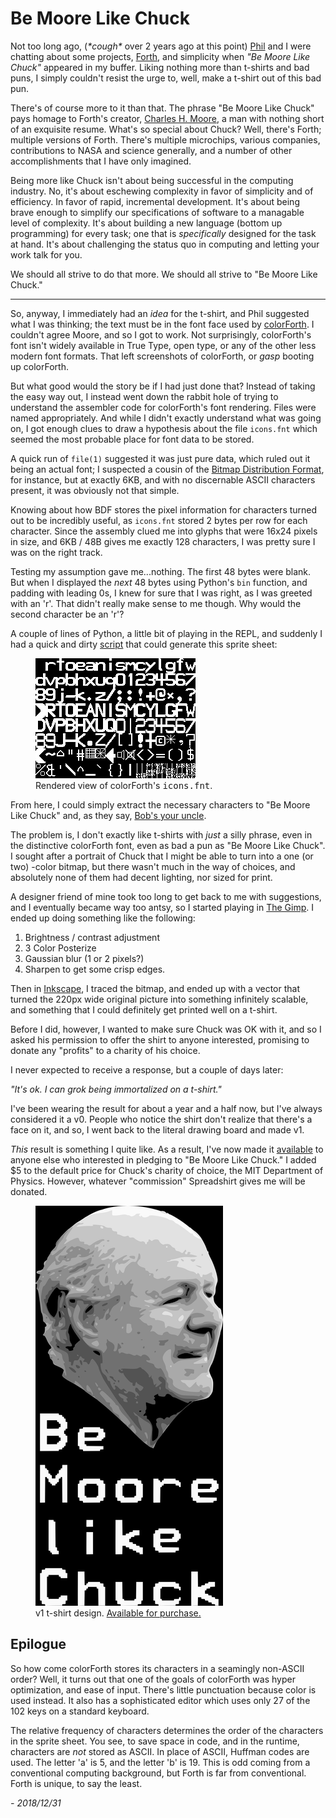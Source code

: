 # Be Moore Like Chuck

Not too long ago, (*\*cough\** over 2 years ago at this point)
[Phil](http://technomancy.com) and I were chatting about some
projects, [Forth][forth], and simplicity when _"Be Moore Like Chuck"_
appeared in my buffer. Liking nothing more than t-shirts and bad puns,
I simply couldn't resist the urge to, well, make a t-shirt out of this
bad pun.

There's of course more to it than that. The phrase "Be Moore Like
Chuck" pays homage to Forth's creator, [Charles
H. Moore](https://en.wikipedia.org/wiki/Charles_H._Moore), a man with
nothing short of an exquisite resume. What's so special about Chuck?
Well, there's Forth; multiple versions of Forth. There's multiple
microchips, various companies, contributions to NASA and science
generally, and a number of other accomplishments that I have only
imagined.

Being more like Chuck isn't about being successful in the computing
industry. No, it's about eschewing complexity in favor of simplicity
and of efficiency. In favor of rapid, incremental development. It's
about being brave enough to simplify our specifications of software to
a managable level of complexity. It's about building a new language
(bottom up programming) for every task; one that is *specifically*
designed for the task at hand. It's about challenging the status quo
in computing and letting your work talk for you.

We should all strive to do that more. We should all strive to "Be Moore
Like Chuck."

---

So, anyway, I immediately had an *idea* for the t-shirt, and Phil
suggested what I was thinking; the text must be in the font face used
by [colorForth](https://en.wikipedia.org/wiki/ColorForth). I couldn't
agree Moore, and so I got to work. Not surprisingly, colorForth's font
isn't widely available in True Type, open type, or any of the other
less modern font formats. That left screenshots of colorForth, or
*gasp* booting up colorForth.

But what good would the story be if I had just done that? Instead of
taking the easy way out, I instead went down the rabbit hole of trying
to understand the assembler code for colorForth's font
rendering. Files were named appropriately. And while I didn't exactly
understand what was going on, I got enough clues to draw a hypothesis
about the file `icons.fnt` which seemed the most probable place for
font data to be stored.

A quick run of `file(1)` suggested it was just pure data, which ruled
out it being an actual font; I suspected a cousin of
the
[Bitmap Distribution Format](https://en.wikipedia.org/wiki/Glyph_Bitmap_Distribution_Format),
for instance, but at exactly 6KB, and with no discernable ASCII
characters present, it was obviously not that simple.

Knowing about how BDF stores the pixel information for characters
turned out to be incredibly useful, as `icons.fnt` stored 2
bytes per row for each character. Since the assembly clued me into
glyphs that were 16x24 pixels in size, and 6KB / 48B gives me exactly
128 characters, I was pretty sure I was on the right track.

Testing my assumption gave me...nothing. The first 48 bytes were
blank.  But when I displayed the *next* 48 bytes using Python's `bin`
function, and padding with leading 0s, I knew for sure that I was right,
as I was greeted with an 'r'. That didn't really make sense to me
though.  Why would the second character be an 'r'?

A couple of lines of Python, a little bit of playing in the REPL, and
suddenly I had a quick and dirty
[script](https://gitlab.com/snippets/35236) that could generate this
sprite sheet:

<figure>
    <img src="./i/colorForth-spritesheet.png" alt="rendered view of colorForth's icons.fnt" />
    <figcaption>Rendered view of colorForth's <tt>icons.fnt</tt>.</figcaption>
</figure>
 
From here, I could simply extract the necessary characters to
"Be Moore Like Chuck" and, as they say, [Bob's your uncle](https://en.wikipedia.org/wiki/Bob%27s_your_uncle).

The problem is, I don't exactly like t-shirts with *just* a silly
phrase, even in the distinctive colorForth font, even as bad a pun as
"Be Moore Like Chuck". I sought after a portrait of Chuck that I might
be able to turn into a one (or two) -color bitmap, but there wasn't
much in the way of choices, and absolutely none of them had decent
lighting, nor sized for print.

A designer friend of mine took too long to get back to me with
suggestions, and I eventually became way too antsy, so I started
playing in [The
Gimp](https://en.wikipedia.org/wiki/The_GIMP_Project). I ended up
doing something like the following:

1. Brightness / contrast adjustment
2. 3 Color Posterize
3. Gaussian blur (1 or 2 pixels?)
4. Sharpen to get some crisp edges.

Then in [Inkscape](https://en.wikipedia.org/wiki/Inkscape), I traced
the bitmap, and ended up with a vector that turned the 220px wide
original picture into something infinitely scalable, and something
that I could definitely get printed well on a t-shirt.

Before I did, however, I wanted to make sure Chuck was OK with it, and
so I asked his permission to offer the shirt to anyone interested, promising
to donate any "profits" to a charity of his choice.

I never expected to receive a response, but a couple of days later:

_"It's ok. I can grok being immortalized on a t-shirt."_

I've been wearing the result for about a year and a half now, but I've
always considered it a v0. People who notice the shirt don't realize
that there's a face on it, and so, I went back to the literal drawing
board and made v1.

_This_ result is something I quite like. As a result, I've now made it
[available](https://sigusr2.spreadshirt.com) to anyone else who
interested in pledging to "Be Moore Like Chuck." I added $5 to the
default price for Chuck's charity of choice, the MIT Department of
Physics. However, whatever "commission" Spreadshirt gives me will be
donated.

<figure>
<img src="./i/bemoore-v1.png" alt="'Be Moore Like Chuck' T-Shirt design, with Chuck Moore face in 4 colors." />
<figcaption>v1 t-shirt design. <a href="https://sigusr2.spreadshirt.com">Available for purchase.</a></figcaption>
</figure>

## Epilogue

So how come colorForth stores its characters in a seamingly non-ASCII
order? Well, it turns out that one of the goals of colorForth was 
hyper optimization, and ease of input. There's little punctuation
because color is used instead. It also has a sophisticated editor
which uses only 27 of the 102 keys on a standard keyboard. 

The relative frequency of characters determines the order of the
characters in the sprite sheet. You see, to save space in code, and in
the runtime, characters are *not* stored as ASCII. In place of ASCII,
Huffman codes are used. The letter 'a' is 5, and the letter 'b' is
19. This is odd coming from a conventional computing background,
but Forth is far from conventional. Forth is unique, to say the least.

_- 2018/12/31_


[forth]: https://en.wikipedia.org/wiki/Forth_(programming_language)
